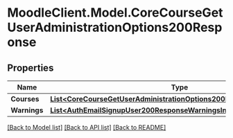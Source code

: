 # MoodleClient.Model.CoreCourseGetUserAdministrationOptions200Response

## Properties

Name | Type | Description | Notes
------------ | ------------- | ------------- | -------------
**Courses** | [**List&lt;CoreCourseGetUserAdministrationOptions200ResponseCoursesInner&gt;**](CoreCourseGetUserAdministrationOptions200ResponseCoursesInner.md) |  | 
**Warnings** | [**List&lt;AuthEmailSignupUser200ResponseWarningsInner&gt;**](AuthEmailSignupUser200ResponseWarningsInner.md) |  | [optional] 

[[Back to Model list]](../README.md#documentation-for-models) [[Back to API list]](../README.md#documentation-for-api-endpoints) [[Back to README]](../README.md)

